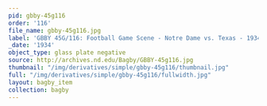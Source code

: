 ```yaml
---
pid: gbby-45g116
order: '116'
file_name: gbby-45g116.jpg
label: 'GBBY 45G/116: Football Game Scene - Notre Dame vs. Texas - 1934'
_date: '1934'
object_type: glass plate negative
source: http://archives.nd.edu/Bagby/GBBY-45g116.jpg
thumbnail: "/img/derivatives/simple/gbby-45g116/thumbnail.jpg"
full: "/img/derivatives/simple/gbby-45g116/fullwidth.jpg"
layout: bagby_item
collection: bagby
---
```

